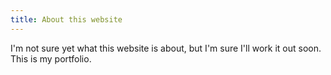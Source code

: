```yaml
---
title: About this website
---
```


I'm not sure yet what this website is about, but I'm sure I'll work it out soon.
This is my portfolio.

